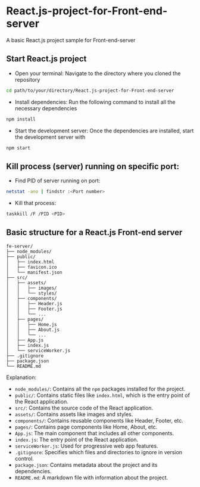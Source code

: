 # React.js-project-for-Front-end-server
A basic React.js project sample for Front-end-server

## Start React.js project

- Open your terminal: Navigate to the directory where you cloned the repository
```bash
cd path/to/your/directory/React.js-project-for-Front-end-server
```
- Install dependencies: Run the following command to install all the necessary dependencies
```bash
npm install
```
- Start the development server: Once the dependencies are installed, start the development server with
```bash
npm start
```

## Kill process (server) running on specific port:
- Find PID of server running on port:
```bash
netstat -ano | findstr :<Port number>
```
- Kill that process:
```bash
taskkill /F /PID <PID>
```

## Basic structure for a React.js Front-end server

```
fe-server/
├── node_modules/
├── public/
│   ├── index.html
│   ├── favicon.ico
│   └── manifest.json
├── src/
│   ├── assets/
│   │   ├── images/
│   │   └── styles/
│   ├── components/
│   │   ├── Header.js
│   │   ├── Footer.js
│   │   └── ...
│   ├── pages/
│   │   ├── Home.js
│   │   ├── About.js
│   │   └── ...
│   ├── App.js
│   ├── index.js
│   └── serviceWorker.js
├── .gitignore
├── package.json
└── README.md

```
Explanation:
- ```node_modules/```: Contains all the ```npm``` packages installed for the project.
- ```public/```: Contains static files like ```index.html```, which is the entry point of the React application.
- ```src/```: Contains the source code of the React application.
- ```assets/```: Contains assets like images and styles.
- ```components/```: Contains reusable components like Header, Footer, etc.
- ```pages/```: Contains page components like Home, About, etc.
- ```App.js```: The main component that includes all other components.
- ```index.js```: The entry point of the React application.
- ```serviceWorker.js```: Used for progressive web app features.
- ```.gitignore```: Specifies which files and directories to ignore in version control.
- ```package.json```: Contains metadata about the project and its dependencies.
- ```README.md```: A markdown file with information about the project.